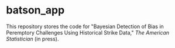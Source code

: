 # batson_app
This repository stores the code for "Bayesian Detection of Bias in Peremptory Challenges Using Historical Strike Data," _The American Statistician_ (in press).
